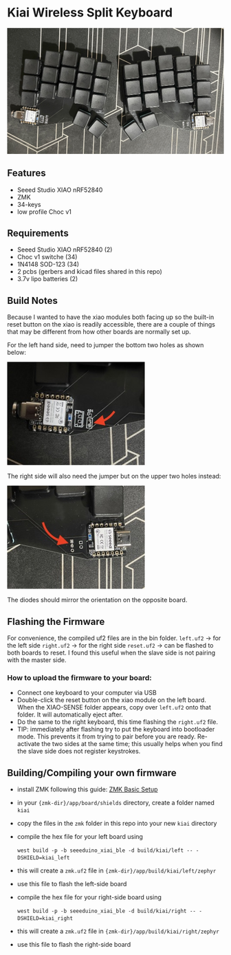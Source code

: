 # Kiai Wireless Split Keyboard

![full board view](images/fullboard.jpg)
## Features
- Seeed Studio XIAO nRF52840 
- ZMK
- 34-keys 
- low profile Choc v1

## Requirements
- Seeed Studio XIAO nRF52840 (2)
- Choc v1 switche (34)
- 1N4148 SOD-123  (34)
- 2 pcbs (gerbers and kicad files shared in this repo)
- 3.7v lipo batteries (2)


## Build Notes
Because I wanted to have the xiao modules both facing up so the built-in reset button on the xiao is readily accessible, there are a couple of things that may be different from how other boards are normally set up.

For the left hand side, need to jumper the bottom two holes as shown below:

![left board jumper close up](images/IMG_8400.jpeg)

The right side will also need the jumper but on the upper two holes instead:

![right board jumper close up](images/IMG_8401.jpeg)

The diodes should mirror the orientation on the opposite board.


## Flashing the Firmware
For convenience, the compiled uf2 files are in the bin folder. 
`left.uf2` -> for the left side
`right.uf2` -> for the right side
`reset.uf2` -> can be flashed to both boards to reset. I found this useful when the slave side is not pairing with the master side.

### How to upload the firmware to your board:
- Connect one keyboard to your computer via USB 
- Double-click the reset button on the xiao module on the left board. When the XIAO-SENSE folder appears, copy over `left.uf2` onto that folder. It will automatically eject after.
- Do the same to the right keyboard, this time flashing the `right.uf2` file.
- TIP: immediately after flashing try to put the keyboard into bootloader mode. This prevents it from trying to pair before you are ready. Re-activate the two sides at the same time; this usually helps when you find the slave side does not register keystrokes. 

## Building/Compiling your own firmware

- install ZMK following this guide: [ZMK Basic Setup](https://zmk.dev/docs/development/setup) 
- in your `{zmk-dir}/app/board/shields` directory, create a folder named `kiai`
- copy the files in the `zmk` folder in this repo into your new `kiai` directory
- compile the hex file for your left board using 
  
  ```west build -p -b seeeduino_xiai_ble -d build/kiai/left -- -DSHIELD=kiai_left```
- this will create a `zmk.uf2` file in `{zmk-dir}/app/build/kiai/left/zephyr`
- use this file to flash the left-side board
- compile the hex file for your right-side board using
  
  ```west build -p -b seeeduino_xiai_ble -d build/kiai/right -- -DSHIELD=kiai_right```

- this will create a `zmk.uf2` file in `{zmk-dir}/app/build/kiai/right/zephyr`
- use this file to flash the right-side board


